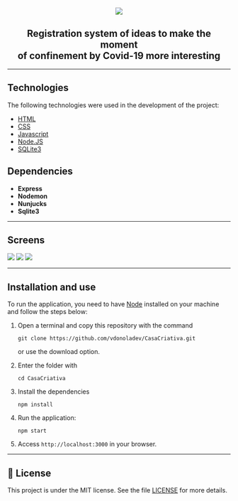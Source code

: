 <h1 align="center">
  <img src="https://user-images.githubusercontent.com/56196766/98020867-558c3b00-1de2-11eb-877b-8dfc29798897.png">
</h1>

<h2 align="center">
  Registration system of ideas to make the moment
   <br>
  of confinement by Covid-19 more interesting
</h2>

---

## Technologies

The following technologies were used in the development of the project:

- [HTML](https://devdocs.io/html/)
- [CSS](https://devdocs.io/css/)
- [Javascript](https://devdocs.io/javascript/)
- [Node.JS](https://nodejs.org/en/)
- [SQLite3](https://www.sqlite.org/index.html)

## Dependencies

<ul>
  <li> <strong> Express </strong> </li>
  <li> <strong> Nodemon </strong> </li>
  <li> <strong> Nunjucks </strong> </li>
  <li> <strong> Sqlite3 </strong> </li>
</ul>

---

## Screens

![](https://user-images.githubusercontent.com/56196766/98021803-84ef7780-1de3-11eb-856e-c85692a7ba75.png)
![](https://user-images.githubusercontent.com/56196766/98021882-a18baf80-1de3-11eb-8d5b-942f6dcbf0e0.png)
![](https://user-images.githubusercontent.com/56196766/98021930-b23c2580-1de3-11eb-8a29-93861f1c7576.png)

---

## Installation and use

To run the application, you need to have [Node](https://nodejs.org/en/) installed on your machine and follow the steps below:

1) Open a terminal and copy this repository with the command
    ```
    git clone https://github.com/vdonoladev/CasaCriativa.git
    ```
    or use the download option.

2) Enter the folder with
    ```
    cd CasaCriativa
    ```

3) Install the dependencies
    ```
    npm install
    ```

4) Run the application:
    ```
    npm start
    ```

5) Access ```http://localhost:3000``` in your browser.

---

## :memo: License

This project is under the MIT license. See the file [LICENSE](/LICENSE) for more details.

